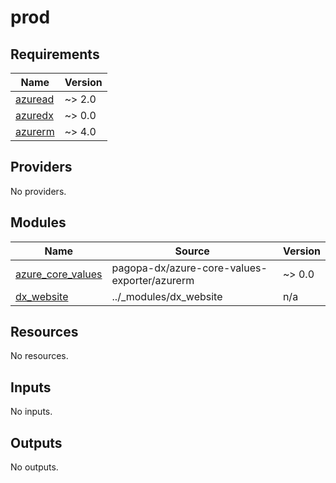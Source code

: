 # prod

<!-- BEGIN_TF_DOCS -->
## Requirements

| Name | Version |
|------|---------|
| <a name="requirement_azuread"></a> [azuread](#requirement\_azuread) | ~> 2.0 |
| <a name="requirement_azuredx"></a> [azuredx](#requirement\_azuredx) | ~> 0.0 |
| <a name="requirement_azurerm"></a> [azurerm](#requirement\_azurerm) | ~> 4.0 |

## Providers

No providers.

## Modules

| Name | Source | Version |
|------|--------|---------|
| <a name="module_azure_core_values"></a> [azure\_core\_values](#module\_azure\_core\_values) | pagopa-dx/azure-core-values-exporter/azurerm | ~> 0.0 |
| <a name="module_dx_website"></a> [dx\_website](#module\_dx\_website) | ../_modules/dx_website | n/a |

## Resources

No resources.

## Inputs

No inputs.

## Outputs

No outputs.
<!-- END_TF_DOCS -->
